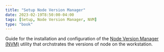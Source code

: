 ```yaml
---
title: "Setup Node Version Manager"
date: 2023-02-19T8:50:00-04:00
tags: [Setup, Node Version Manager, NVM]
type: "book"
---
```

Guide for the installation and configuration of the [Node Version Manager (NVM)](https://github.com/nvm-sh/nvm) utility that orchstrates the versions of node on the workstation.